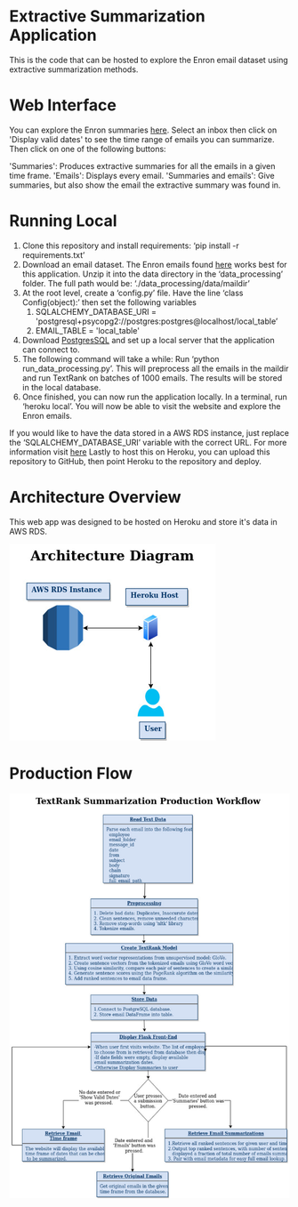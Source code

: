 # Extractive Summarization Application
This is the code that can be hosted to explore the Enron email dataset using extractive summarization methods. 

# Web Interface
You can explore the Enron summaries [here](http://enron-emails.herokuapp.com/). 
Select an inbox then click on 'Display valid dates' to see the time range of emails you can summarize. Then click on one of the following buttons:

'Summaries': Produces extractive summaries for all the emails in a given time frame. 
'Emails': Displays every email. 
'Summaries and emails': Give summaries, but also show the email the extractive summary was found in. 

# Running Local

1. Clone this repository and install requirements: ‘pip install -r requirements.txt’
1. Download an email dataset. The Enron emails found [here](https://www.cs.cmu.edu/~enron/) works best for this application. Unzip it into the data directory in the ‘data_processing’ folder. The full path would be: ‘./data_processing/data/maildir’
1. At the root level, create a ‘config.py’ file. Have the line ‘class Config(object):’ then set the following variables
   1. SQLALCHEMY_DATABASE_URI = 'postgresql+psycopg2://postgres:postgres@localhost/local_table’
   1. EMAIL_TABLE = 'local_table'
1. Download [PostgresSQL]( https://www.postgresql.org/) and set up a local server that the application can connect to. 
1. The following command will take a while: Run ‘python run_data_processing.py’. This will preprocess all the emails in the maildir and run TextRank on batches of 1000 emails. The results will be stored in the local database. 
1. Once finished, you can now run the application locally. In a terminal, run ‘heroku local’. You will now be able to visit the website and explore the Enron emails. 

If you would like to have the data stored in a AWS RDS instance, just replace the ‘SQLALCHEMY_DATABASE_URI’ variable with the correct URL. For more information visit [here]( https://aws.amazon.com/getting-started/tutorials/create-connect-postgresql-db/)
Lastly to host this on Heroku, you can upload this repository to GitHub, then point Heroku to the repository and deploy. 

# Architecture Overview 
This web app was designed to be hosted on Heroku and store it's data in AWS RDS. 

![Architecture Overview](https://github.com/dailykirt/email_summary_prod/blob/master/Documents/Architecture%20Diagram.jpg)

# Production Flow 
![Production Overview](https://github.com/dailykirt/email_summary_prod/blob/master/Documents/Text%20Summarizing%20Flow%20Chart.jpg)
